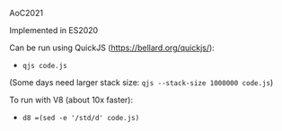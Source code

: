 
AoC2021

Implemented in ES2020

Can be run using QuickJS (https://bellard.org/quickjs/):

- `qjs code.js`

(Some days need larger stack size: `qjs --stack-size 1000000 code.js`)

To run with V8 (about 10x faster):

- `d8 =(sed -e '/std/d' code.js)`



